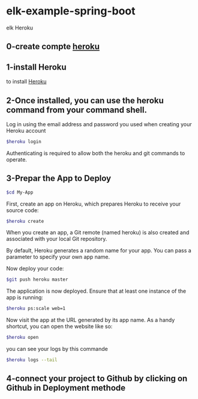 # elk-example-spring-boot
elk 
Heroku 
## 0-create compte [heroku](https://devcenter.heroku.com/)
## 1-install Heroku
to install [Heroku](https://devcenter.heroku.com/articles/getting-started-with-java#set-up/)


## 2-Once installed, you can use the heroku command from your command shell.
Log in using the email address and password you used when creating your Heroku account

```sh
$heroku login

```


Authenticating is required to allow both the heroku and git commands to operate.

## 3-Prepar the App to Deploy

```sh
$cd My-App

```
First, create an app on Heroku, which prepares Heroku to receive your source code:
```sh
$heroku create

```

When you create an app, a Git remote (named heroku) is also created and associated with your local Git repository.

By default, Heroku generates a random name for your app. You can pass a parameter to specify your own app name.

Now deploy your code:
```sh
$git push heroku master

```

The application is now deployed. Ensure that at least one instance of the app is running:

```sh
$heroku ps:scale web=1

```

 Now visit the app at the URL generated by its app name. As a handy shortcut, you can open the website like so:
```sh
$heroku open

```
you can see your logs by this commande 

```sh
$heroku logs --tail

```
## 4-connect your project to Github by clicking on Github in Deployment methode







